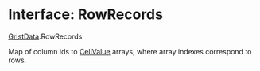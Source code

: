 # Interface: RowRecords

[GristData](../modules/GristData.md).RowRecords

Map of column ids to [CellValue](../modules/GristData.md#cellvalue) arrays, where array indexes correspond to
rows.

